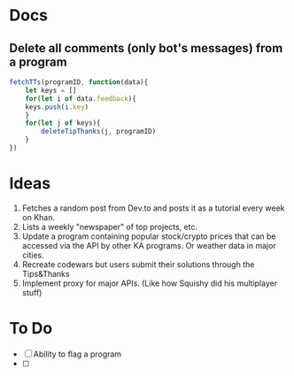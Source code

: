 # Docs
## Delete all comments (only bot's messages) from a program
```javascript
fetchTTs(programID, function(data){
    let keys = []
    for(let i of data.feedback){
    keys.push(i.key)
    }
    for(let j of keys){
        deleteTipThanks(j, programID)
    }
})
```

# Ideas
1. Fetches a random post from Dev.to and posts it as a tutorial every week on Khan.
2. Lists a weekly "newspaper" of top projects, etc.
3. Update a program containing popular stock/crypto prices that can be accessed via the API by other KA programs. Or weather data in major cities.
4. Recreate codewars but users submit their solutions through the Tips&Thanks
5. Implement proxy for major APIs. (Like how Squishy did his multiplayer stuff)

# To Do
- [ ] Ability to flag a program
- [ ]